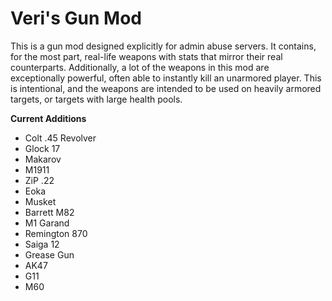 # Veri's Gun Mod
This is a gun mod designed explicitly for admin abuse servers. It contains, for the most part, real-life weapons with stats that mirror their real counterparts. Additionally, a lot of the weapons in this mod are exceptionally powerful, often able to instantly kill an unarmored player. This is intentional, and the weapons are intended to be used on heavily armored targets, or targets with large health pools.

**Current Additions**
- Colt .45 Revolver
- Glock 17
- Makarov
- M1911
- ZiP .22
- Eoka
- Musket
- Barrett M82
- M1 Garand
- Remington 870
- Saiga 12
- Grease Gun
- AK47
- G11
- M60